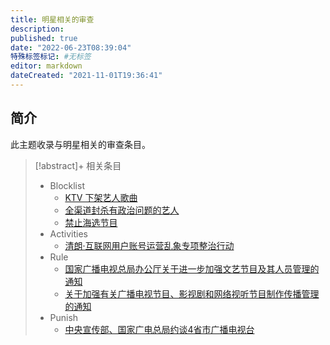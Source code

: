 ```yaml
---
title: 明星相关的审查
description:
published: true
date: "2022-06-23T08:39:04"
特殊标签标记: #无标签
editor: markdown
dateCreated: "2021-11-01T19:36:41"
---
```


## 简介

此主题收录与明星相关的审查条目。

> [!abstract]+ 相关条目
>
> +   Blocklist
>     +   [KTV 下架艺人歌曲](/blocklist/KTV_下架艺人歌曲.md)
>     +   [全渠道封杀有政治问题的艺人](/blocklist/全渠道封杀有政治问题的艺人.md)
>     +   [禁止海选节目](/blocklist/禁止海选节目.md)
> +   Activities
>     +   [清朗·互联网用户账号运营乱象专项整治行动](/activities/清朗/清朗·互联网用户账号运营乱象专项整治行动.md)
> +   Rule
>     +   [国家广播电视总局办公厅关于进一步加强文艺节目及其人员管理的通知](/rule/国家广播电视总局/办公厅/关于进一步加强文艺节目及其人员管理的通知.md)
>     +   [关于加强有关广播电视节目、影视剧和网络视听节目制作传播管理的通知](/rule/国家新闻出版广电总局/办公厅/关于加强有关广播电视节目、影视剧和网络视听节目制作传播管理的通知.md)
> +   Punish
>     +   [中央宣传部、国家广电总局约谈4省市广播电视台](/punish/中央宣传部、国家广电总局约谈4省市广播电视台.md)
